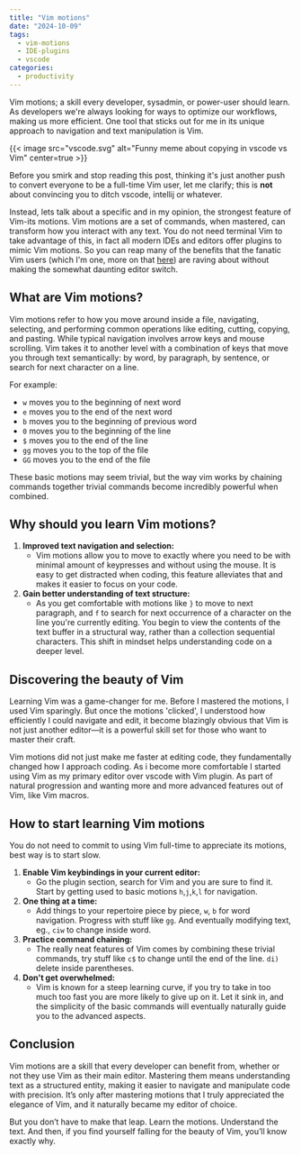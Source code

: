 ```yaml
---
title: "Vim motions"
date: "2024-10-09"
tags:
  - vim-motions
  - IDE-plugins
  - vscode
categories:
  - productivity
---
```


Vim motions; a skill every developer, sysadmin, or power-user should learn.
As developers we're always looking for ways to optimize our workflows, making us more efficient. One tool that sticks out for me in its unique approach to navigation and text manipulation is Vim.

<!--more-->

{{< image src="vscode.svg" alt="Funny meme about copying in vscode vs Vim" center=true >}}

Before you smirk and stop reading this post, thinking it's just another push to convert everyone to be a full-time Vim user, let me clarify; this is **not** about convincing you to ditch vscode, intellij or whatever.

Instead, lets talk about a specific and in my opinion, the strongest feature of Vim-its motions. Vim motions are a set of commands, when mastered, can transform how you interact with any text. You do not need terminal Vim to take advantage of this, in fact all modern IDEs and editors offer plugins to mimic Vim motions. So you can reap many of the benefits that the fanatic Vim users (which I'm one, more on that [here](../nvim-obsession)) are raving about without making the somewhat daunting editor switch.

## What are Vim motions?

Vim motions refer to how you move around inside a file, navigating, selecting, and performing common operations like editing, cutting, copying, and pasting. While typical navigation involves arrow keys and mouse scrolling. Vim takes it to another level with a combination of keys that move you through text semantically: by word, by paragraph, by sentence, or search for next character on a line.

For example:

- `w` moves you to the beginning of next word
- `e` moves you to the end of the next word
- `b` moves you to the beginning of previous word
- `0` moves you to the beginning of the line
- `$` moves you to the end of the line
- `gg` moves you to the top of the file
- `GG` moves you to the end of the file

These basic motions may seem trivial, but the way vim works by chaining commands together trivial commands become incredibly powerful when combined.

## Why should you learn Vim motions?

1. **Improved text navigation and selection:**
   - Vim motions allow you to move to exactly where you need to be with minimal amount of keypresses and without using the mouse. It is easy to get distracted when coding, this feature alleviates that and makes it easier to focus on your code.
2. **Gain better understanding of text structure:**
   - As you get comfortable with motions like `}` to move to next paragraph, and `f` to search for next occurrence of a character on the line you're currently editing. You begin to view the contents of the text buffer in a structural way, rather than a collection sequential characters. This shift in mindset helps understanding code on a deeper level.

## Discovering the beauty of Vim

Learning Vim was a game-changer for me. Before I mastered the motions, I used Vim sparingly. But once the motions 'clicked', I understood how efficiently I could navigate and edit, it become blazingly obvious that Vim is not just another editor—it is a powerful skill set for those who want to master their craft.

Vim motions did not just make me faster at editing code, they fundamentally changed how I approach coding. As i become more comfortable I started using Vim as my primary editor over vscode with Vim plugin. As part of natural progression and wanting more and more advanced features out of Vim, like Vim macros.

## How to start learning Vim motions

You do not need to commit to using Vim full-time to appreciate its motions, best way is to start slow.

1. **Enable Vim keybindings in your current editor:**
   - Go the plugin section, search for Vim and you are sure to find it. Start by getting used to basic motions `h`,`j`,`k`,`l` for navigation.
2. **One thing at a time:**
   - Add things to your repertoire piece by piece, `w`, `b` for word navigation. Progress with stuff like `gg`. And eventually modifying text, eg., `ciw` to change inside word.
3. **Practice command chaining:**
   - The really neat features of Vim comes by combining these trivial commands, try stuff like `c$` to change until the end of the line. `di)` delete inside parentheses.
4. **Don't get overwhelmed:**
   - Vim is known for a steep learning curve, if you try to take in too much too fast you are more likely to give up on it. Let it sink in, and the simplicity of the basic commands will eventually naturally guide you to the advanced aspects.

## Conclusion

Vim motions are a skill that every developer can benefit from, whether or not they use Vim as their main editor. Mastering them means understanding text as a structured entity, making it easier to navigate and manipulate code with precision. It’s only after mastering motions that I truly appreciated the elegance of Vim, and it naturally became my editor of choice.

But you don’t have to make that leap. Learn the motions. Understand the text. And then, if you find yourself falling for the beauty of Vim, you’ll know exactly why.
